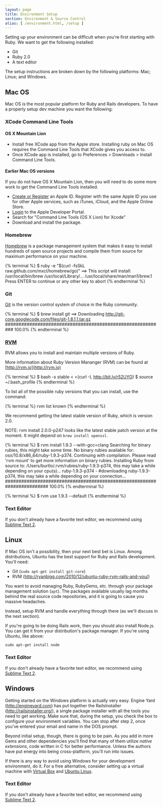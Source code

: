 ```yaml
---
layout: page
title: Environment Setup
section: Environment & Source Control
alias: [ /environment.html, /setup ]
---
```


Setting up your environment can be difficult when you're first starting with Ruby. We want to get the following installed:

* Git
* Ruby 2.0
* A text editor

The setup instructions are broken down by the following platforms: Mac; Linux; and Windows.

## Mac OS

Mac OS is the most popular platform for Ruby and Rails developers. To have a properly setup dev machine you want the following:

### XCode Command Line Tools

#### OS X Mountain Lion
* Install free XCode app from the Apple store.
  Installing ruby on Mac OS requires the Command Line Tools
  that XCode gives you access to.
* Once XCode app is installed, go to
  Preferences > Downloads > Install Command Line Tools.

#### Earlier Mac OS versions

If you do not have OS X Mountain Lion, then you will need to do some more work to get the Command Line Tools installed.

* [Create or Register](https://developer.apple.com/programs/register/) an Apple ID.
  Register with the same Apple ID you use for other Apple services, such as iTunes, iCloud, and the Apple Online Store.
* [Login](http://developer.apple.com/downloads) to the Apple Developer Portal.
* Search for "Command Line Tools (OS X Lion) for Xcode"
* Download and install the package.

### Homebrew

[Homebrew](http://mxcl.github.com/homebrew/) is a package management system that makes it easy to install hundreds of open source projects and compile them from source for maximum performance on your machine.

{% terminal %}
$ ruby -e "$(curl -fsSkL raw.github.com/mxcl/homebrew/go)"
==> This script will install:
/usr/local/bin/brew
/usr/local/Library/...
/usr/local/share/man/man1/brew.1
Press ENTER to continue or any other key to abort
{% endterminal %}

### Git

[Git](http://git-scm.com/) is the version control system of choice in the Ruby community.

{% terminal %}
$ brew install git
==> Downloading http://git-core.googlecode.com/files/git-1.8.1.1.tar.gz
########################################################### 100.0%
{% endterminal %}


### [RVM](http://rvm.io)

RVM allows you to install and maintain multiple versions of Ruby.

More information about Ruby Version Mananger (RVM) can be found at [http://rvm.io](http://rvm.io)

{% terminal %}
$ bash -s stable < <(curl -L http://bit.ly/r52UYO)
$ source ~/.bash_profile
{% endterminal %}

To list all of the possible ruby versions that you can install, use the command:

{% terminal %}
rvm list known
{% endterminal %}

We recommend getting the latest stable version of Ruby, which is version 2.0.

NOTE: rvm install 2.0.0-p247 looks like the latest stable patch version at the moment. It might depend on `brew install openssl`.

{% terminal %}
$ rvm install 1.9.3 --with-gcc=clang
Searching for binary rubies, this might take some time.
No binary rubies available for: osx/10.8/x86_64/ruby-1.9.3-p374.
Continuing with compilation. Please read 'rvm mount' to get more information on binary rubies.
Installing Ruby from source to: /Users/burtlo/.rvm/rubies/ruby-1.9.3-p374, this may take a while depending on your cpu(s)...
ruby-1.9.3-p374 - #downloading ruby-1.9.3-p374, this may take a while depending on your connection...
######################################################################## 100.0%
{% endterminal %}

{% terminal %}
$ rvm use 1.9.3 --default
{% endterminal %}

### Text Editor

If you don't already have a favorite text editor, we recommend using [Sublime Text 2](http://www.sublimetext.com/2).

## Linux

If Mac OS isn't a possibility, then your next best bet is Linux. Among distributions, Ubuntu has the best support for Ruby and Rails development. You'll need:

* Git (`sudo apt-get install git-core`)
* RVM (<http://ryanbigg.com/2010/12/ubuntu-ruby-rvm-rails-and-you/>)

You want to avoid managing Ruby, RubyGems, etc. through your package management solution (`apt`). The packages available usually lag months behind the real source code repositories, and it is going to cause you massive headaches.

Instead, setup RVM and handle everything through there (as we'll discuss in the next section).

If you're going to be doing Rails work, then you should also install Node.js. You can get it from your distribution's package manager. If you're using Ubuntu, like above:

`sudo apt-get install node`

### Text Editor

If you don't already have a favorite text editor, we recommend using [Sublime Text 2](http://www.sublimetext.com/2).

## Windows

Getting started on the Windows platform is actually very easy. Engine Yard (<http://engineyard.com>) has put together the RailsInstaller (<http://railsinstaller.org/>), a single package installer with all the tools you need to get working. Make sure that, during the setup, you check the box to configure your environment variables. You can stop after step 2, once you've entered your email and name in the DOS prompt.

Beyond initial setup, though, there is going to be pain. As you add in more Gems and other dependencies you'll find that many of them utilize _native extensions_, code written in C for better performance. Unless the authors have put energy into being cross-platform, you'll run into issues.

<div class="opinion">
<p>If there is any way to avoid using Windows for your development environment, do it. For a free alternative, consider setting up a virtual machine with <a href="http://www.virtualbox.org">Virtual Box</a> and <a href="http://www.ubuntu.com/download/ubuntu/download">Ubuntu Linux</a>.</p>
</div>

### Text Editor

If you don't already have a favorite text editor, we recommend using [Sublime Text 2](http://www.sublimetext.com/2).

